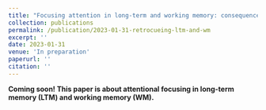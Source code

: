```yaml
---
title: "Focusing attention in long-term and working memory: consequences and implications"
collection: publications
permalink: /publication/2023-01-31-retrocueing-ltm-and-wm
excerpt: ''
date: 2023-01-31
venue: 'In preparation'
paperurl: ''
citation: ''
---
```

**Coming soon! This paper is about attentional focusing in long-term memory (LTM) and working memory (WM).**
